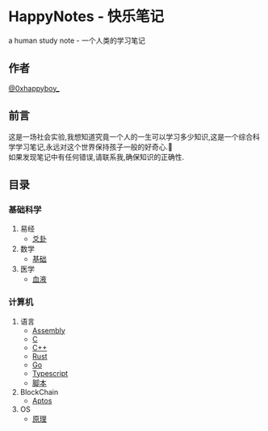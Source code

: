 # HappyNotes - 快乐笔记
a human study note - 一个人类的学习笔记
## 作者
[@0xhappyboy_](https://x.com/0xhappyboy_)
## 前言
这是一场社会实验,我想知道究竟一个人的一生可以学习多少知识,这是一个综合科学学习笔记,永远对这个世界保持孩子一般的好奇心.🎈<br>
如果发现笔记中有任何错误,请联系我,确保知识的正确性. <br>
## 目录
### 基础科学
1. 易经
    - [爻卦](https://github.com/0xhappyboy/happy-notes/tree/main/%E5%9F%BA%E7%A1%80%E7%A7%91%E5%AD%A6/%E6%98%93%E7%BB%8F)
2. 数学
    - [基础](https://github.com/0xhappyboy/happy-notes/tree/main/%E5%9F%BA%E7%A1%80%E7%A7%91%E5%AD%A6/%E6%95%B0%E5%AD%A6/%E5%9F%BA%E7%A1%80)
3. 医学
    - [血液](https://github.com/0xhappyboy/happy-notes/tree/main/%E5%9F%BA%E7%A1%80%E7%A7%91%E5%AD%A6/%E5%8C%BB%E5%AD%A6/%E8%A1%80%E6%B6%B2)
### 计算机
1. 语言
    - [Assembly](https://github.com/0xhappyboy/happy-notes/tree/main/%E8%AE%A1%E7%AE%97%E6%9C%BA/%E8%AF%AD%E8%A8%80/%E6%B1%87%E7%BC%96)
    - [C](https://github.com/0xhappyboy/happy-notes/tree/main/%E8%AE%A1%E7%AE%97%E6%9C%BA/%E8%AF%AD%E8%A8%80/c)
    - [C++](https://github.com/0xhappyboy/happy-notes/tree/main/%E8%AE%A1%E7%AE%97%E6%9C%BA/%E8%AF%AD%E8%A8%80/c%2B%2B)
    - [Rust](https://github.com/0xhappyboy/happy-notes/tree/main/%E8%AE%A1%E7%AE%97%E6%9C%BA/%E8%AF%AD%E8%A8%80/rust)
    - [Go](https://github.com/0xhappyboy/happy-notes/tree/main/%E8%AE%A1%E7%AE%97%E6%9C%BA/%E8%AF%AD%E8%A8%80/go)
    - [Typescript](https://github.com/0xhappyboy/happy-notes/tree/main/%E8%AE%A1%E7%AE%97%E6%9C%BA/%E8%AF%AD%E8%A8%80/TypeScript/%E5%9F%BA%E7%A1%80)
    - [脚本](https://github.com/0xhappyboy/happy-notes/tree/main/%E8%AE%A1%E7%AE%97%E6%9C%BA/%E8%AF%AD%E8%A8%80/%E8%84%9A%E6%9C%AC/markdown)
2. BlockChain
    - [Aptos](https://github.com/0xhappyboy/happy-notes/tree/main/%E8%AE%A1%E7%AE%97%E6%9C%BA/BlockChain/Aptos)
3. OS
    - [原理](https://github.com/0xhappyboy/happy-notes/tree/main/%E8%AE%A1%E7%AE%97%E6%9C%BA/OS/%E5%8E%9F%E7%90%86)